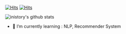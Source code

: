 [![Hits](https://hits.seeyoufarm.com/api/count/incr/badge.svg?url=https%3A%2F%2Fgithub.com%2Finistory&count_bg=%23FFEFEF&title_bg=%23FF527C&icon=&icon_color=%23E7E7E7&title=VISIT&edge_flat=true)](https://hits.seeyoufarm.com)
[![Hits](https://hits.seeyoufarm.com/api/count/incr/badge.svg?url=https%3A%2F%2Fgithub.com%2Fgjbae1212%2Fhit-counter&count_bg=%23447905&title_bg=%23555555&icon=&icon_color=%23E7E7E7&title=hits&edge_flat=false)](https://hits.seeyoufarm.com)

![inistory's github stats](https://github-readme-stats.vercel.app/api?username=inistory&show_icons=true)

<!-- - 📫  How to reach me: <a href="mailto:jungin3486@gmail.com">jungin3486@gmail.com</a></p> -->
<!-- - 💬  Blog : [https://inistory.tistory.com/](https://inistory.tistory.com/) -->
- 🌱  I’m currently learning : NLP, Recommender System



<!--
**inistory/inistory** is a ✨ _special_ ✨ repository because its `README.md` (this file) appears on your GitHub profile.

Here are some ideas to get you started:

- 🔭 I’m currently working on ...
- 🌱 I’m currently learning ...
- 👯 I’m looking to collaborate on ...
- 🤔 I’m looking for help with ...
- 💬 Ask me about ...
- 📫 How to reach me: ...
- 😄 Pronouns: ...
- ⚡ Fun fact: ...
-->
